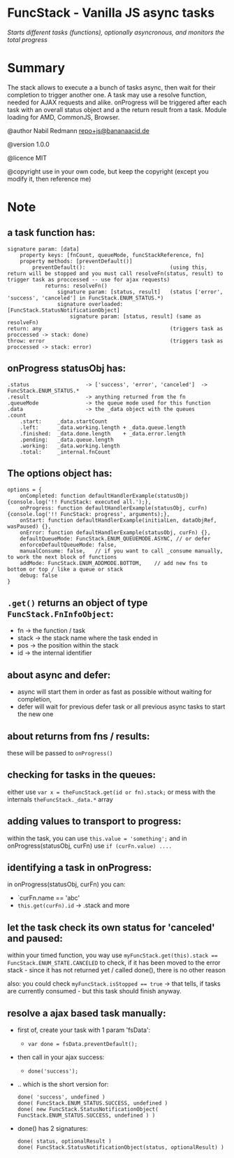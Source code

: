 # __FuncStack - Vanilla JS async tasks__

*Starts different tasks (functions), optionally asyncronous, and monitors the total progress*

# Summary
  The stack allows to execute a a bunch of tasks async, then wait for their completion to trigger another one.
  A task may use a resolve function, needed for AJAX requests and alike.
  onProgress will be triggered after each task with an overall status object and a the return result from a task.
  Module loading for AMD, CommonJS, Browser.

@author  Nabil Redmann <repo+js@bananaacid.de>

@version 1.0.0

@licence MIT

@copyright  use in your own code, but keep the copyright (except you modify it, then reference me)

# Note

## a task function has:
```
signature param: [data]
    property keys: [fnCount, queueMode, funcStackReference, fn]
    property methods: [preventDefault()]
        preventDefault():                           (using this, return will be stopped and you must call resolveFn(status, result) to trigger task as proccessed -- use for ajax requests)
            returns: resolveFn() 
                signature param: [status, result]   (status ['error', 'success', 'canceled'] in FuncStack.ENUM_STATUS.*)
                signature overloaded: [FuncStack.StatusNotificationObject]
                    signature param: [status, result] (same as resolveFn)
return: any                                         (triggers task as proccessed -> stack: done)
throw: error                                        (triggers task as proccessed -> stack: error)
```` 

## onProgress statusObj has:
```
.status                  -> ['success', 'error', 'canceled']  -> FuncStack.ENUM_STATUS.*
.result                  -> anything returned from the fn
.queueMode               -> the queue mode used for this function
.data                    -> the _data object with the queues
.count
    .start:     _data.startCount
    .left:      _data.working.length + _data.queue.length
    .finished:  _data.done.length    + _data.error.length
    .pending:   _data.queue.length
    .working:   _data.working.length
    .total:     _internal.fnCount
```

## The options object has:
```
options = {
    onCompleted: function defaultHandlerExample(statusObj) {console.log('!! FuncStack: executed all.');},
    onProgress: function defaultHandlerExample(statusObj, curFn) {console.log('!! FuncStack: progress', arguments);},
    onStart: function defaultHandlerExample(initialLen, dataObjRef, wasPaused) {},
    onError: function defaultHandlerExample(statusObj, curFn) {},
    defaultQueueMode: FuncStack.ENUM_QUEUEMODE.ASYNC, // or defer
    enforceDefaultQueueMode: false,
    manualConsume: false,   // if you want to call _consume manually, to work the next block of functions
    addMode: FuncStack.ENUM_ADDMODE.BOTTOM,    // add new fns to bottom or top / like a queue or stack
    debug: false
}
```

## `.get()` returns an object of type `FuncStack.FnInfoObject`:
- fn -> the function / task
- stack -> the stack name where the task ended in
- pos -> the position within the stack
- id -> the internal identifier


## about async and defer:
- async will start them in order as fast as possible without waiting for completion, 
- defer will wait for previous defer task or all previous async tasks to start the new one


## about returns from fns / results:
these will be passed to `onProgress()`


## checking for tasks in the queues:
either use `var x = theFuncStack.get(id or fn).stack;`
or mess with the internals `theFuncStack._data.*` array


## adding values to transport to progress:
within the task, you can use `this.value = 'something';` and in onProgress(statusObj, curFn) use `if (curFn.value) ....`


## identifying a task in onProgress:
in onProgress(statusObj, curFn) you can:
- `curFn.name == 'abc'
- `this.get(curFn).id` -> .stack and more


## let the task check its own status for 'canceled' and paused:
within your timed function, you way use `myFuncStack.get(this).stack == FuncStack.ENUM_STATE.CANCELED` to check,
if it has been moved to the error stack - since it has not returned yet / called done(), there is no other reason

also: you could check `myFuncStack.isStopped == true` -> that tells, if tasks are currently consumed - but this task 
should finish anyway.


## resolve a ajax based task manually:
- first of, create your task with 1 param 'fsData':
    - `var done = fsData.preventDefault();`
- then call in your ajax success:
    - `done('success');`

- .. which is the short version for:
    ```
    done( 'success', undefined )
    done( FuncStack.ENUM_STATUS.SUCCESS, undefined )
    done( new FuncStack.StatusNotificationObject( FuncStack.ENUM_STATUS.SUCCESS, undefined ) )
    ```

- done() has 2 signatures:
    ```
    done( status, optionalResult )
    done( FuncStack.StatusNotificationObject(status, optionalResult) )
    ```
